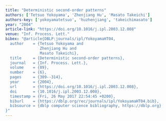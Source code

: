 ```yaml
---
title: "Deterministic second-order patterns"
authors: ['Tetsuo Yokoyama', 'Zhenjiang Hu', 'Masato Takeichi']
authors-key: ['yokoyamatetsuo', 'huzhenjiang', 'takeichimasato']
year: "2004"
article-link: "https://doi.org/10.1016/j.ipl.2003.12.008"
venue: "Inf. Process. Lett."
bibex: "@article{DBLP:journals/ipl/YokoyamaHT04,
  author    = {Tetsuo Yokoyama and
               Zhenjiang Hu and
               Masato Takeichi},
  title     = {Deterministic second-order patterns},
  journal   = {Inf. Process. Lett.},
  volume    = {89},
  number    = {6},
  pages     = {309--314},
  year      = {2004},
  url       = {https://doi.org/10.1016/j.ipl.2003.12.008},
  doi       = {10.1016/j.ipl.2003.12.008},
  timestamp = {Fri, 26 May 2017 22:54:45 +0200},
  biburl    = {https://dblp.org/rec/journals/ipl/YokoyamaHT04.bib},
  bibsource = {dblp computer science bibliography, https://dblp.org}
}"
---
```

